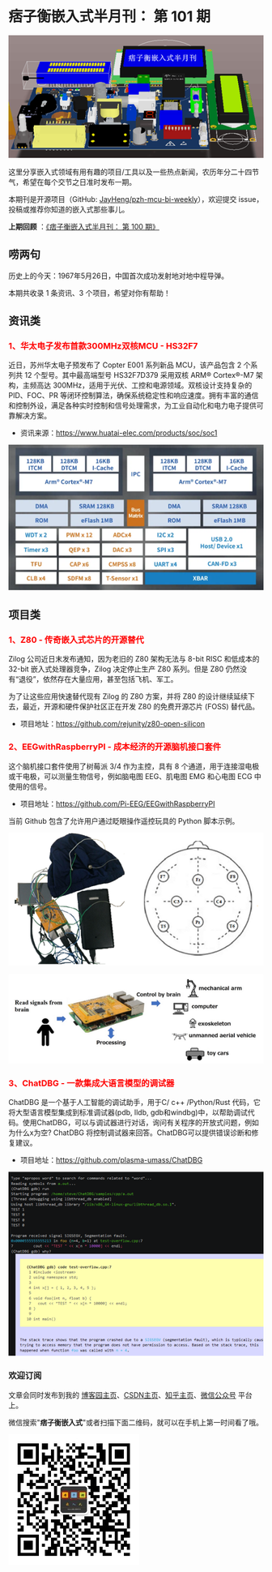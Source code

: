 # 痞子衡嵌入式半月刊： 第 101 期

![](https://raw.githubusercontent.com/JayHeng/pzh-mcu-bi-weekly/master/pics/pzh_mcu_bi_weekly.PNG)

这里分享嵌入式领域有用有趣的项目/工具以及一些热点新闻，农历年分二十四节气，希望在每个交节之日准时发布一期。

本期刊是开源项目（GitHub: [JayHeng/pzh-mcu-bi-weekly](https://github.com/JayHeng/pzh-mcu-bi-weekly)），欢迎提交 issue，投稿或推荐你知道的嵌入式那些事儿。

**上期回顾** ：[《痞子衡嵌入式半月刊： 第 100 期》](https://www.cnblogs.com/henjay724/p/18188428)

## 唠两句

历史上的今天：1967年5月26日，中国首次成功发射地对地中程导弹。

本期共收录 1 条资讯、3 个项目，希望对你有帮助！

## 资讯类

### <font color="red">1、华太电子发布首款300MHz双核MCU - HS32F7</font>

近日，苏州华太电子预发布了 Copter E001 系列新品 MCU，该产品包含 2 个系列共 12 个型号。其中最高端型号 HS32F7D379 采用双核 ARM® Cortex®-M7 架构，主频高达 300MHz，适用于光伏、工控和电源领域。双核设计支持复杂的 PID、FOC、PR 等闭环控制算法，确保系统稳定性和响应速度。拥有丰富的通信和控制外设，满足各种实时控制和信号处理需求，为工业自动化和电力电子提供可靠解决方案。  

 * 资讯来源：https://www.huatai-elec.com/products/soc/soc1

 ![](https://raw.githubusercontent.com/JayHeng/pzh-mcu-bi-weekly/master/pics/issue-101/HS32F7.PNG)

## 项目类

### <font color="red">1、Z80 - 传奇嵌入式芯片的开源替代</font>

Zilog 公司近日末发布通知，因为老旧的 Z80 架构无法与 8-bit RISC 和低成本的 32-bit 嵌入式处理器竞争，Zilog 决定停止生产 Z80 系列。但是 Z80 仍然没有“退役”，依然存在大量应用，甚至包括飞机、军工。

为了让这些应用快速替代现有 Zilog 的 Z80 方案，并将 Z80 的设计继续延续下去，最近，开源和硬件保护社区正在开发 Z80 的免费开源芯片 (FOSS) 替代品。

 * 项目地址：https://github.com/rejunity/z80-open-silicon

### <font color="red">2、EEGwithRaspberryPI - 成本经济的开源脑机接口套件</font>

这个脑机接口套件使用了树莓派 3/4 作为主控，具有 8 个通道，用于连接湿电极或干电极，可以测量生物信号，例如脑电图 EEG、肌电图 EMG 和心电图 ECG 中使用的信号。

 * 项目地址：https://github.com/Pi-EEG/EEGwithRaspberryPI

当前 Github 包含了允许用户通过眨眼操作遥控玩具的 Python 脚本示例。

 ![](https://raw.githubusercontent.com/JayHeng/pzh-mcu-bi-weekly/master/pics/issue-101/PiEEG1.PNG)

 ![](https://raw.githubusercontent.com/JayHeng/pzh-mcu-bi-weekly/master/pics/issue-101/PiEEG2.PNG)

### <font color="red">3、ChatDBG - 一款集成大语言模型的调试器</font>

ChatDBG 是一个基于人工智能的调试助手，用于C/ c++ /Python/Rust 代码，它将大型语言模型集成到标准调试器(pdb, lldb, gdb和windbg)中，以帮助调试代码。使用ChatDBG，可以与调试器进行对话，询问有关程序的开放式问题，例如为什么x为空? ChatDBG 将控制调试器来回答。ChatDBG可以提供错误诊断和修复建议。

 * 项目地址：https://github.com/plasma-umass/ChatDBG

 ![](https://raw.githubusercontent.com/JayHeng/pzh-mcu-bi-weekly/master/pics/issue-101/ChatDBG.PNG)

### 欢迎订阅

文章会同时发布到我的 [博客园主页](https://www.cnblogs.com/henjay724/)、[CSDN主页](https://blog.csdn.net/henjay724)、[知乎主页](https://www.zhihu.com/people/henjay724)、[微信公众号](http://weixin.sogou.com/weixin?type=1&query=痞子衡嵌入式) 平台上。

微信搜索"__痞子衡嵌入式__"或者扫描下面二维码，就可以在手机上第一时间看了哦。

![](https://raw.githubusercontent.com/JayHeng/pzhmcu-picture/master/wechat/pzhMcu_qrcode_258x258.jpg)

